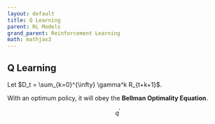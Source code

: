 ```yaml
---
layout: default
title: Q Learning
parent: RL Models
grand_parent: Reinforcement Learning
math: mathjax3
---
```


## Q Learning


Let $D_t = \sum_{k=0}^{\infty} \gamma^k R_{t+k+1}$.


With an optimum policy, it will obey the __Bellman Optimality Equation__.

$$q^\prime $$